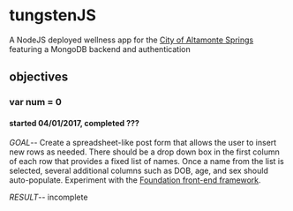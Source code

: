 # tungstenJS

A NodeJS deployed wellness app for the [City of Altamonte Springs](http://www.altamonte.org) featuring a MongoDB backend and authentication

## objectives

### var num = 0
#### started 04/01/2017, completed ???

*GOAL*-- Create a spreadsheet-like post form that allows the user to insert new rows as needed. There should be a drop down box in the first column of each row that provides a fixed list of names. Once a name from the list is selected, several additional columns such as DOB, age, and sex should auto-populate. Experiment with the [Foundation front-end framework](http://foundation.zurb.com).

*RESULT*-- incomplete
